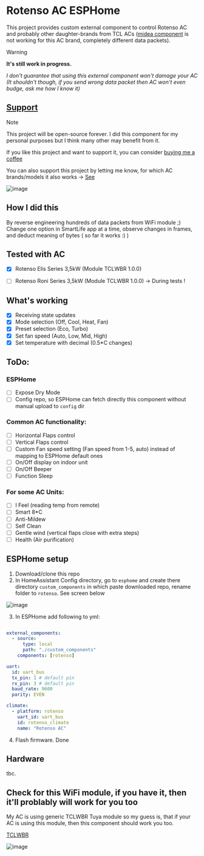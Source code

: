 # Rotenso AC ESPHome

This project provides custom external component to control Rotenso AC and probably other daughter-brands from TCL ACs ([midea component](https://esphome.io/components/climate/midea.html) is not working for this AC brand, completely different data packets).

> [!WARNING]
> **It's still work in progress.**
> 
> _I don't guarantee that using this external component won't damage your AC (It shouldn't though, if you send wrong data packet then AC won't even budge, ask me how I know it)_

## [Support](https://buymeacoffee.com/pabllo)

> [!NOTE]
> This project will be open-source forever. I did this component for my personal purposes but I think many other may benefit from it.
> 
> If you like this project and want to support it, you can consider [buying me a coffee](https://buymeacoffee.com/pabllo)
> 
> You can also support this project by letting me know, for which AC brands/models it also works -> [See](#check-for-this-wifi-module-if-you-have-it-then-itll-problably-will-work-for-you-too)
> 
![image](https://github.com/user-attachments/assets/4af840c1-f809-4a2d-9668-7374ca7e2d52)
> 
## How I did this

By reverse engineering hundreds of data packets from WiFi module ;) Change one option in SmartLife app at a time, observe changes in frames, and deduct meaning of bytes ( so far it works :) )

## Tested with AC

- [x] Rotenso Elis Series 3,5kW (Module TCLWBR 1.0.0)
- [ ] Rotenso Roni Series 3,5kW (Module TCLWBR 1.0.0) -> During tests !


## What's working

- [x] Receiving state updates
- [x] Mode selection (Off, Cool, Heat, Fan)
- [x] Preset selection (Eco, Turbo)
- [x] Set fan speed (Auto, Low, Mid, High)
- [x] Set temperature with decimal (0.5\*C changes)

## ToDo:

### ESPHome

- [ ] Expose Dry Mode
- [ ] Config repo, so ESPHome can fetch directly this component without manual upload to `config` dir

### Common AC functionality:

- [ ] Horizontal Flaps control
- [ ] Vertical Flaps control
- [ ] Custom Fan speed setting (Fan speed from 1-5, auto) instead of mapping to ESPHome default ones
- [ ] On/Off display on indoor unit
- [ ] On/Off Beeper
- [ ] Function Sleep

### For some AC Units:

- [ ] I Feel (reading temp from remote)
- [ ] Smart 8\*C
- [ ] Anti-Mildew
- [ ] Self Clean
- [ ] Gentle wind (vertical flaps close with extra steps)
- [ ] Health (Air purification)

## ESPHome setup
1. Download/clone this repo
2. In HomeAssistant Config directory, go to `esphome` and create there directory `custom_components` in which paste downloaded repo, rename folder to `rotenso`. See screen below

![image](https://github.com/user-attachments/assets/f6d4a096-1f95-4391-a281-8e65f34b43cf)

3. In ESPHome add following to yml:


```yml

external_components:
  - source: 
      type: local
      path: "./custom_components"
    components: [rotenso]

uart:
  id: uart_bus
  tx_pin: 1 # default pin
  rx_pin: 3 # default pin
  baud_rate: 9600
  parity: EVEN

climate:
  - platform: rotenso
    uart_id: uart_bus
    id: rotenso_climate
    name: "Rotenso AC"
```

4. Flash firmware. Done


## Hardware

tbc.

## Check for this WiFi module, if you have it, then it'll problably will work for you too

My AC is using generic TCLWBR Tuya module so my guess is, that if your AC is using this module, then this component should work you too.

[TCLWBR](https://developer.tuya.com/en/docs/iot/tclwbr-datasheet?id=Kcqmpgs2yc5c6)

![image](https://github.com/user-attachments/assets/a02fddab-9535-4807-8265-efb2782c52a5)
